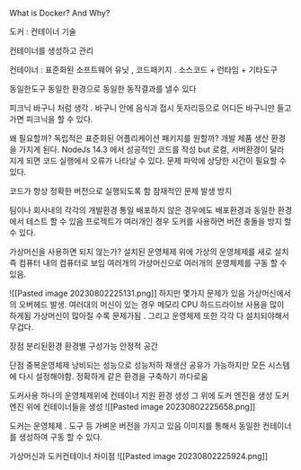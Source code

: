 
What is Docker? And Why?

도커 : 컨테이너 기술

컨테이너를 생성하고 관리

컨테이너 : 표준화된 소프트웨어 유닛 , 코드패키지 . 
소스코드 + 런타임 + 기타도구 

동일한도구 동일한 환경으로 동일한 동작결과를 낼수 있다

피크닉 바구니 처럼 생각 . 바구니 안에 음식과 접시 돗자리등으로 어디든 바구니만 들고가면 피크닉을 할 수 있다.



왜 필요할까?
독립적은 표준화된 어플리케이션 패키지를 원할까?
개발 제품 생산 환경을 가지게 된다. 
NodeJs 14.3 에서 성공적인 코드를 작성 
but 로컬, 서버환경이 달라 지게 되면 코드 실행에서 오류가 나타날 수 있다. 
문제 파악에 상당한 시간이 필요할 수 있다.

코드가 항상 정확한 버전으로 실행되도록 함
잠재적인 문제 발생 방지

팀이나 회사내의 각각의 개발환경 통일
배포하지 않은 경우에도 배포환경과 동일한 환경에서 테스트 할 수 있음
프로젝트가 여러개인 경우 도커를 사용하면 버전 충돌을 방지 할 수 있다.




가상머신을 사용하면 되지 않는가?
설치된 운영체제 위에 가상의 운영체제를 새로 설치
즉 컴퓨터 내의 컴퓨터로 보임
여러개의 가상머신으로 여러개의 운영체제를 구동 할 수 있음.

![[Pasted image 20230802225131.png]]
하지만 몇가지 문제가 있음
가상머신에서의 오버헤드 발생. 여러대의 머신이 있는 경우 메모리 CPU 하드드라이브 사용을 많이 하게됨
가상머신이 많아질 수록 문제가됨 . 그리고 운영체제 또한 각각 다 설치되야해서 무겁다.

장점
분리된환경
환경별 구성가능
안정적 공간

단점
중복운영체제
낭비되는 성능으로 성능저하
재생산 공유가 가능하지만 모든 시스템에 다시 설정해야함. 
정확하게 같은 환경을 구축하기 까다로움




도커사용
하나의 운영체제위에 컨테이너 지원 환경 생성
그 위에 도커 엔진을 생성 
도커엔진 위에 컨테이너들을 생성
![[Pasted image 20230802225658.png]]

도커는 운영체제 . 도구 등 가벼운 버전을 가지고 있음
이미지를 통해서 동일한 컨테이너를 생성하여 구동 할 수 있다. 


가상머신과 도커컨테이너 차이점
![[Pasted image 20230802225924.png]]











